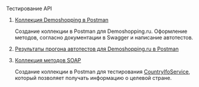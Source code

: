 Тестирование API

1. [Коллекция Demoshopping в Postman](https://www.postman.com/lexi65739/demoshopping/collection/wcucc3c/demoshopping?action=share&creator=39696734&active-environment=39696734-0a6302c1-fb1e-4a6d-b8d5-ad2d73ae2b3f)

   Создание коллекции в Postman для Demoshopping.ru. Оформление методов, согласно документации в Swagger и написание автотестов.
2. [Результаты прогона автотестов для Demoshopping.ru в Postman](https://github.com/LSalakhova/api/blob/main/Demoshopping.postman_test_run.json)
3. [Коллекция методов SOAP](https://www.postman.com/lexi65739/workspace/soap/collection/39696734-109de79c-8a4d-4785-9ce3-8c28378452ee?action=share&creator=39696734)

   Создание коллекции в Postman для тестирования [CountryIfoService](http://webservices.oorsprong.org/websamples.countryinfo/CountryInfoService.wso?WSDL), который позволяет получать информацию о целевой стране.
   

  
